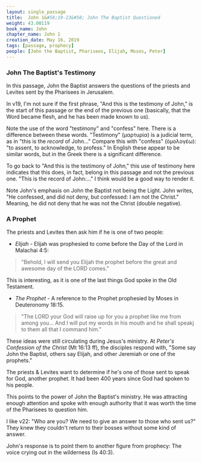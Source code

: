 ```yaml
---
layout: single_passage
title:  John 1&#58;19-23&#58; John The Baptist Questioned
weight: 43.00119
book_name: John
chapter_name: John 1
creation_date: May 16, 2019
tags: [passage, prophecy]
people: [John the Baptist, Pharisees, Elijah, Moses, Peter]
---
```


### John The Baptist's Testimony

In this passage, John the Baptist answers the questions of the priests and Levites sent by the Pharisees in Jerusalem.

In v19, I'm not sure if the first phrase, "And this is the testimony of John," is the start of this passage or the end of the previous one (basically, that the Word became flesh, and he has been made known to us).

Note the use of the word "testimony" and "confess" here.  There is a difference between these words.  "Testimony" (μαρτυρία) is a judicial term, as in "this is the _record_ of John..."  Compare this with "confess" (ὁμολογέω): "to assent, to acknowledge, to profess."  In English these appear to be similar words, but in the Greek there is a significant difference.

To go back to "And this is the testimony of John," this use of testimony here indicates that this does, in fact, belong in this passage and not the previous one.  "This is the record of John:..." I think would be a good way to render it.

Note John's emphasis on John the Baptist not being the Light.  John writes, "He confessed, and did not deny, but confessed: I am not the Christ."  Meaning, he did not deny that he was not the Christ (double negative).

### A Prophet

The priests and Levites then ask him if he is one of two people:

* *Elijah* - Elijah was prophesied to come before the Day of the Lord in Malachai 4:5:

<blockquote>"Behold, I will send you Elijah the prophet before the great and awesome day of the LORD comes."</blockquote>

This is interesting, as it is one of the last things God spoke in the Old Testament.

* *The Prophet* - A reference to the Prophet prophesied by Moses in Deuteronomy 18:15.

<blockquote>"The LORD your God will raise up for you a prophet like me from among you... And I will put my words in his mouth and he shall speakj to them all that I command him."</blockquote>

These ideas were still circulating during Jesus's ministry.  At _Peter's Confession of the Christ_ (Mt 16:13 ff), the disciples respond with, "Some say John the Baptist, others say Elijah, and other Jeremiah or one of the prophets."

The priests & Levites want to determine if he's one of those sent to speak for God, another prophet.  It had been 400 years since God had spoken to his people.

This points to the power of John the Baptist's ministry.  He was attracting enough attention and spoke with enough authority that it was worth the time of the Pharisees to question him.

I like v22: "Who are you? We need to give an answer to those who sent us?" They knew they couldn't return to their bosses without some kind of answer.

John's response is to point them to another figure from prophecy: The voice crying out in the wilderness (Is 40:3).